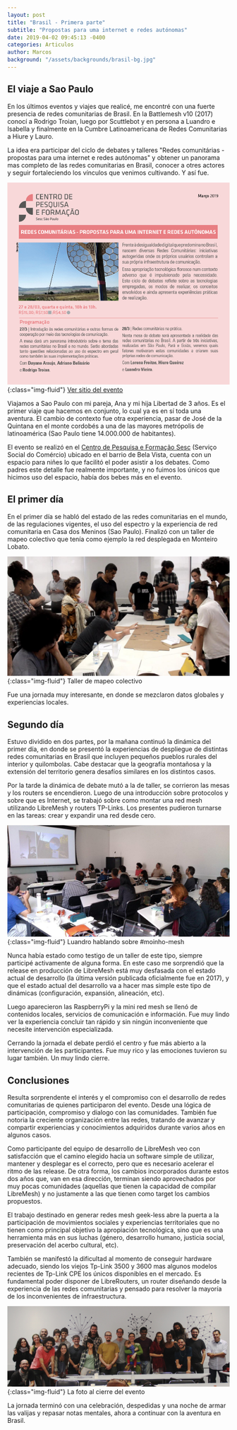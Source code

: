 ```yaml
---
layout: post
title: "Brasil - Primera parte"
subtitle: "Propostas para uma internet e redes autónomas"
date: 2019-04-02 09:45:13 -0400
categories: Articulos
author: Marcos
background: "/assets/backgrounds/brasil-bg.jpg"
---
```


## El viaje a Sao Paulo

En los últimos eventos y viajes que realicé, me encontré con una fuerte presencia de redes comunitarias de Brasil. En la Battlemesh v10 (2017) conocí a Rodrigo Troian, luego por Scuttlebot y en persona a Luandro e Isabella y finalmente en la Cumbre Latinoamericana de Redes Comunitarias a Hiure y Lauro.

La idea era participar del ciclo de debates y talleres "Redes comunitárias - propostas para uma internet e redes autónomas" y obtener un panorama mas completo de las redes comunitarias en Brasil, conocer a otres actores y seguir fortaleciendo los vínculos que venimos cultivando. Y así fue.

![Flayer](/assets/posts/brasil-01.jpg){:class="img-fluid"}
<span class="caption text-muted"><a href="http://centrodepesquisaeformacao.sescsp.org.br/atividade/redes-comunitarias-propostas-para-uma-internet-e-redes-autonomas" target="_blank">Ver sitio del evento</a></span>

Viajamos a Sao Paulo con mi pareja, Ana y mi hija Libertad de 3 años. Es el primer viaje que hacemos en conjunto, lo cual ya es en sí toda una aventura. El cambio de contexto fue otra experiencia, pasar de José de la Quintana en el monte cordobés a una de las mayores metrópolis de latinoamérica (Sao Paulo tiene 14.000.000 de habitantes).

El evento se realizó en el <a href="https://centrodepesquisaeformacao.sescsp.org.br/#/quem-somos" target="_bank">Centro de Pesquisa e Formação Sesc</a> (Serviço Social do Comércio) ubicado en el barrio de Bela Vista, cuenta con un espacio para niñes lo que facilitó el poder asistir a los debates. Como padres este detalle fue realmente importante, y no fuimos los únicos que hicimos uso del espacio, había dos bebes más en el evento.

## El primer día

En el primer día se habló del estado de las redes comunitarias en el mundo, de las regulaciones vigentes, el uso del espectro y la experiencia de red comunitaria en Casa dos Meninos (Sao Paulo). Finalizó con un taller de mapeo colectivo que tenía como ejemplo la red desplegada en Monteiro Lobato.

![Sao Paulo](/assets/posts/brasil-03.jpg){:class="img-fluid"}
<span class="caption text-muted">Taller de mapeo colectivo</span>

Fue una jornada muy interesante, en donde se mezclaron datos globales y experiencias locales.

## Segundo día

Estuvo dividido en dos partes, por la mañana continuó la dinámica del primer día, en donde se presentó la experiencias de despliegue de distintas redes comunitarias en Brasil que incluyen pequeños pueblos rurales del interior y quilombolas. Cabe destacar que la geografía montañosa y la extensión del territorio genera desafíos similares en los distintos casos.

Por la tarde la dinámica de debate mutó a la de taller, se corrieron las mesas y los routers se encendieron. Luego de una introducción sobre protocolos y sobre que es Internet, se trabajó sobre como montar una red mesh utilizando LibreMesh y routers TP-Links. Los presentes pudieron turnarse en las tareas: crear y expandir una red desde cero.

![Moinho mesh](/assets/posts/brasil-02.jpg){:class="img-fluid"}
<span class="caption text-muted">Luandro hablando sobre #moinho-mesh</span>

Nunca había estado como testigo de un taller de este tipo, siempre participé activamente de alguna forma. En este caso me sorprendió que la release en producción de LibreMesh está muy desfasada con el estado actual de desarrollo (la última versión publicada oficialmente fue en 2017), y que el estado actual del desarrollo va a hacer mas simple este tipo de dinámicas (configuración, expansión, alineación, etc).

Luego aparecieron las RaspberryPi y la mini red mesh se llenó de contenidos locales, servicios de comunicación e información. Fue muy lindo ver la experiencia concluir tan rápido y sin ningún inconveniente que necesite intervención especializada.

Cerrando la jornada el debate perdió el centro y fue más abierto a la intervención de les participantes. Fue muy rico y las emociones tuvieron su lugar también. Un muy lindo cierre.

## Conclusiones

Resulta sorprendente el interés y el compromiso con el desarrollo de redes comunitarias de quienes participaron del evento. Desde una lógica de participación, compromiso y dialogo con las comunidades.
También fue notoria la creciente organización entre las redes, tratando de avanzar y compartir experiencias y conocimientos adquiridos durante varios años en algunos casos.

Como participante del equipo de desarrollo de LibreMesh veo con satisfacción que el camino elegido hacia un software simple de utilizar, mantener y desplegar es el correcto, pero que es necesario acelerar el ritmo de las release. De otra forma, los cambios incorporados durante estos dos años que, van en esa dirección, terminan siendo aprovechados por muy pocas comunidades (aquellas que tienen la capacidad de compilar LibreMesh) y no justamente a las que tienen como target los cambios propuestos.

El trabajo destinado en generar redes mesh geek-less abre la puerta a la participación de movimientos sociales y experiencias territoriales que no tienen como principal objetivo la apropiación tecnológica, sino que es una herramienta más en sus luchas (género, desarrollo humano, justicia social, preservación del acerbo cultural, etc).

También se manifestó la dificultad al momento de conseguir hardware adecuado, siendo los viejos Tp-Link 3500 y 3600 mas algunos modelos recientes de Tp-Link CPE los únicos disponibles en el mercado. Es fundamental poder disponer de LibreRouters, un router diseñando desde la experiencia de las redes comunitarias y pensado para resolver la mayoría de los inconvenientes de infraestructura.

![Sao Paulo](/assets/backgrounds/brasil-bg.jpg){:class="img-fluid"}
<span class="caption text-muted">La foto al cierre del evento</span>

La jornada terminó con una celebración, despedidas y una noche de armar las valijas y repasar notas mentales, ahora a continuar con la aventura en Brasil.
